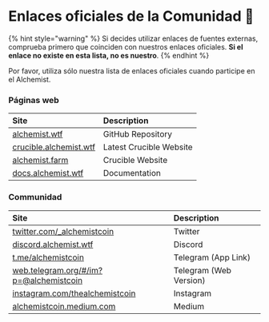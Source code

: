 # Enlaces oficiales de la Comunidad 🔗

{% hint style="warning" %}
Si decides utilizar enlaces de fuentes externas, comprueba primero que coinciden con nuestros enlaces oficiales. **Si el enlace no existe en esta lista, no es nuestro**.
{% endhint %}

Por favor, utiliza sólo nuestra lista de enlaces oficiales cuando participe en el Alchemist.

### Páginas web

| Site | Description |
| :--- | :--- |
| [alchemist.wtf](http://alchemist.wtf) | GitHub Repository |
| [crucible.alchemist.wtf](https://crucible.alchemist.wtf/) | Latest Crucible Website |
| [alchemist.farm](https://alchemist.farm) | Crucible Website |
| [docs.alchemist.wtf](https://docs.alchemist.wtf) | Documentation |

### Communidad

| Site | Description |
| :--- | :--- |
| [twitter.com/\_alchemistcoin](https://twitter.com/_alchemistcoin) | Twitter |
| [discord.alchemist.wtf](http://discord.alchemist.wtf) | Discord |
| [t.me/alchemistcoin](https://t.me/alchemistcoin) | Telegram \(App Link\) |
| [web.telegram.org/\#/im?p=@alchemistcoin](https://web.telegram.org/#/im?p=@alchemistcoin) | Telegram \(Web Version\) |
| [instagram.com/thealchemistcoin](https://www.instagram.com/thealchemistcoin/) | Instagram |
| [alchemistcoin.medium.com](https://alchemistcoin.medium.com/) | Medium |



